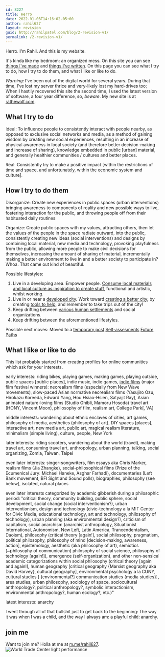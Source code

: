```yaml
---
id: 8227
title: Herro
date: 2022-01-03T14:16:02-05:00
author: rahil627
layout: revision
guid: http://rahilpatel.com/blog/2-revision-v1/
permalink: /2-revision-v1/
---
```

Herro. I'm Rahil. And this is my website.

It's kinda like my bedroom: an organized mess. On this site you can see <a href="http://www.rahilpatel.com/blog/portfolio">things I've made</a> and <a href="http://www.rahilpatel.com/blog/valuable-things-ive-written">things I've written</a>. On this page you can see what I try to do, how I try to do them, and what I like or like to do.

<em>Warning:</em> I’ve been out of the digital world for several years. During that time, I’ve lost my server thrice and very-likely lost my hard-drives too; When I hastily recovered this site the second time, I used the latest version of software, a four year difference, so, <em>beware</em>. My new site is at <a href="https://www.rathewolf.com">rathewolf.com</a>.

<h2>What I try to do</h2>
Ideal:
To influence people to consistently interact with people nearby, as opposed to exclusive social networks and media, as a method of gaining wisdom by creating new social experiences, resulting in an increase of physical awareness in local society (and therefore better decision-making and increase of sharing), knowledge embedded in public [urban] material, and generally healthier communities / cultures and better places.

Real:
Consistently try to make a positive impact [within the restrictions of time and space, and unfortunately, within the economic system and culture].

<h2>How I try to do them</h2>
Disorganize:
Create new experiences in public spaces (urban interventions) bringing awareness to components of reality and new possible ways to live, fostering interaction for the public, and throwing people off from their habituated daily routines

Organize:
Create public spaces with my values, attracting others, then let the values of the people in the space radiate outward, into the public, consistently creating new ideas (social interventions) and designs by combining local material, new media and technology, provoking playfulness from the public, allowing more people to make civil decisions for themselves, increasing the amount of sharing of material, incrementally making a better environment to live in and a better society to participate in? Whoa. That came out kind of beautiful.

Possible lifestyles:
1. Live in a developing area. Empower people. <a title="DIY Ethics in Developing Countries" href="http://www.rahilpatel.com/blog/diy-ethics-in-developing-countries">Consume local materials and local culture as inspiration to create stuff</a>, functional and artistic, whilst working.
2. Live in or near a <a title="New York and Taiwan" href="http://www.rahilpatel.com/blog/new-york-and-taiwan">developed city</a>. Work&nbsp;toward <a title="Urban Planning for Solidarity" href="http://www.rahilpatel.com/blog/urban-planning-for-solidarity">creating a better city</a>, by creating <a title="Decision-making, Civics, and Technology" href="http://www.rahilpatel.com/blog/decision-making-civics-and-technology">tools to help</a>, and remember to take trips out of the city!
3. Keep drifting between <a href="http://www.rahilpatel.com/blog/time-and-space-in-anthropology">various human settlements</a> and social organizations.
4. Keep drifting between the aforementioned lifestyles.

Possible next moves:
Moved to a <a href="http://www.rahilpatel.com/blog/possible-next-moves">temporary post</a>
<a href="http://www.rahilpatel.com/blog/category/personal/self-assessment">Self-assesments</a>
<a href="http://www.rahilpatel.com/blog/valuable-things-ive-written#future">Future Paths</a>

<h2>What I like or like to do</h2>
This list probably started from creating profiles for online communities which ask for your interests.

early interests:
riding bikes, playing games, making games, playing outside, public spaces [public places], indie music, indie games, <a href="https://letterboxd.com/rahil627/list/rahil627s-favorite-films/">indie films</a> (major film festival winners): neorealism films (especially from New Wave movements), slow-paced Asian normative neorealism films (Yasujiro Ozu, Hirokazu Koreeda, Edward Yang, Hou Hsiao-Hsien, Satyajit Ray), Asian animated nature-loving films (Studio Ghibli, Mamoru Hosoda) travel art (HONY, Vincent Moon), philosophy of film, realism art, College Park[, VA]

middle interests:
wandering about ethnic enclaves of cities, art games, philosophy of media, aesthetics (philosophy of art), DIY spaces [places], interactive art, new media art, public art, magical realism literature, minimalism (simple living), culture, people, New York

later interests:
riding scooters, wandering about the world (travel), making travel art, consuming travel art, anthropology, urban planning, talking, social organizing, Zomia, Taiwan, Taipei

even later interests:
singer-songwriters, film essays aka Chris Marker, realism films (Jia Zhangke), social-philosophical films (Prize of the Ecumenical Jury: Michael Haneke, Asghar Farhadi), documentaries (Left Bank movement, BFI Sight and Sound polls), biographies, philosophy (see below), isolated, natural places

even later interests categorized by academic gibberish during a philosophic period:
"critical theory, community building, public sphere, social development, social change (social interventionism?), urban interventionism, design and technology (civic-technology a la MIT Center for Civic Media, educational technology, art and technology, philosophy of technology), urban planning (aka environmental design?), criticism of capitalism, social anarchism (anarchist anthropology, Situationist International, Autonomism, New Left, Latin America, Trancendentalism, Daoism), philosophy (critical theory [again!], social philosophy, pragmatism, political philosophy, philosophy of mind [decision-making, awareness, action], epistemology, aesthetic (aka philosophy of art), semiotics (~philosophy of communication) philosophy of social science, philosophy of technology [again!]), emergence (self-organization), and other non-sensical academic categorizations within social philosophy (critical theory [again and again!], human geography [critical geography {Marxist geography aka David Harvey}, cultural geography], environmental psychology a la CUNY, cultural studies [ {environmental?} communication studies {media studies}], area studies, urban philosophy, sociology of space, sociocultural anthropology?, political anthropology?, symbolic interactionism, environmental anthropology?, human ecology?, etc.)"

latest interests:
anarchy

I went through all of that bullshit just to get back to the beginning: The way it was when I was a child, and the way I always am: a playful child: anarchy.

<h2>join me</h2>
Want to join me? Holla at me at <a href="http://m.me/rahil627">m.me/rahil627</a>.

<img class="alignnone size-large wp-image-2445" src="http://www.rahilpatel.com/blog/wp-content/uploads/2014/09/World-Trade-Center-light-performance1.svg" alt="World Trade Center light performance">